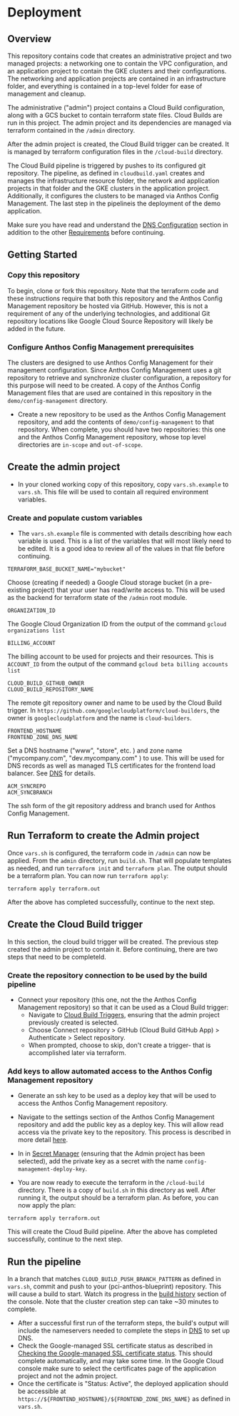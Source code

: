 # Deployment

## Overview

This repository contains code that creates an administrative project and two managed projects: a networking one to contain the VPC configuration, and an application project to contain the GKE clusters and their configurations. The networking and application projects are contained in an infrastructure folder, and everything is contained in a top-level folder for ease of management and cleanup.

The administrative ("admin") project contains a Cloud Build configuration, along with a GCS bucket to contain terraform state files. Cloud Builds are run in this project. The admin project and its dependencies are managed via terraform contained in the `/admin` directory.

After the admin project is created, the Cloud Build trigger can be created. It is managed by terraform configuration files in the `/cloud-build` directory.

The Cloud Build pipeline is triggered by pushes to its configured git repository. The pipeline, as defined in `cloudbuild.yaml` creates and manages the infrastructure resource folder, the network and application projects in that folder and the GKE clusters in the application project. Additionally, it configures the clusters to be managed via Anthos Config Management. The last step in the pipelineis the deployment of the demo application. 

Make sure you have read and understand the [DNS Configuration](dns.md) section in addition to the other [Requirements](../README.md#requirements) before continuing.

## Getting Started

### Copy this repository

To begin, clone or fork this repository. Note that the terraform code and these instructions require that both this repository and the Anthos Config Management repository be hosted via GitHub. However, this is not a requirement of any of the underlying technologies, and additional Git repository locations like Google Cloud Source Repository will likely be added in the future. 

### Configure Anthos Config Management prerequisites

The clusters are designed to use Anthos Config Management for their management configuration. Since Anthos Config Management uses a git repository to retrieve and synchronize cluster configuration, a repository for this purpose will need to be created. A copy of the Anthos Config Management files that are used are contained in this repository in the `demo/config-management` directory.

* Create a new repository to be used as the Anthos Config Management repository, and add the contents of `demo/config-management` to that repository. When complete, you should have two repositories: this one and the Anthos Config Management repository, whose top level directories are `in-scope` and `out-of-scope`.

## Create the admin project

* In your cloned working copy of this repository, copy `vars.sh.example` to `vars.sh`. This file will be used to contain all required environment variables.

### Create and populate custom variables

* The `vars.sh.example` file is commented with details describing how each variable is used. This is a list of the variables that will most likely need to be edited. It is a good idea to review all of the values in that file before continuing.

```
TERRAFORM_BASE_BUCKET_NAME="mybucket"
```
Choose (creating if needed) a Google Cloud storage bucket (in a pre-existing project) that your user has read/write access to. This will be used as the backend for terraform state of the `/admin` root module.

```
ORGANIZATION_ID
```
The Google Cloud Organization ID from the output of the command `gcloud organizations list`

```
BILLING_ACCOUNT
```
The billing account to be used for projects and their resources. This is `ACCOUNT_ID` from the output of the command `gcloud beta billing accounts list`

```
CLOUD_BUILD_GITHUB_OWNER
CLOUD_BUILD_REPOSITORY_NAME
```

The remote git repository owner and name to be used by the Cloud Build trigger. In `https://github.com/googlecloudplatform/cloud-builders`, the owner is `googlecloudplatform` and the name is `cloud-builders`.

```
FRONTEND_HOSTNAME
FRONTEND_ZONE_DNS_NAME
```
Set a DNS hostname ("www", "store", etc. ) and zone name ("mycompany.com", "dev.mycompany.com" ) to use. This will be used for DNS records as well as managed TLS certificates for the frontend load balancer. See [DNS](dns.md) for details.

```
ACM_SYNCREPO
ACM_SYNCBRANCH
```
The ssh form of the git repository address and branch used for Anthos Config Management.

## Run Terraform to create the Admin project

Once `vars.sh` is configured, the terraform code in `/admin` can now be applied. From the `admin` directory, run `build.sh`. That will populate templates as needed, and run `terraform init` and `terraform plan`. The output should be a terraform plan. You can now run `terraform apply`:

```
terraform apply terraform.out
```

After the above has completed successfully, continue to the next step.

## Create the Cloud Build trigger

In this section, the cloud build trigger will be created. The previous step created the admin project to contain it. Before continuing, there are two steps that need to be completeld.

### Create the repository connection to be used by the build pipeline

* Connect your repository (this one, not the the Anthos Config Management repository) so that it can be used as a Cloud Build trigger:
  * Navigate to [Cloud Build Triggers](https://console.cloud.google.com/cloud-build/triggers), ensuring that the admin project previously created is selected.
  * Choose Connect repository > GitHub (Cloud Build GitHub App) > Authenticate > Select repository.
  * When prompted, choose to skip, don't create a trigger- that is accomplished later via terraform.

### Add keys to allow automated access to the Anthos Config Management repository

* Generate an ssh key to be used as a deploy key that will be used to access the Anthos Config Management repository.
* Navigate to the settings section of the Anthos Config Management repository and add the public key as a deploy key. This will allow read access via the private key to the repository. This process is described in more detail [here](https://docs.github.com/en/free-pro-team@latest/developers/overview/managing-deploy-keys#setup-2).
* In in [Secret Manager](https://cloud.google.com/secret-manager/docs/creating-and-accessing-secrets) (ensuring that the Admin project has been selected), add the private key as a secret with the name `config-management-deploy-key`. 

* You are now ready to execute the terraform in the `/cloud-build` directory. There is a copy of `build.sh` in this directory as well. After running it, the output should be a terraform plan. As before, you can now apply the plan:

```
terraform apply terraform.out
```

This will create the Cloud Build pipeline. After the above has completed successfully, continue to the next step.

## Run the pipeline

In a branch that matches `CLOUD_BUILD_PUSH_BRANCH_PATTERN` as defined in `vars.sh`, commit and push to your (pci-anthos-blueprint) repository. This will cause a build to start. Watch its progress in the [build history](https://console.cloud.google.com/cloud-build/builds) section of the console. Note that the cluster creation step can take ~30 minutes to complete.
* After a successful first run of the terraform steps, the build's output will include the nameservers needed to complete the steps in [DNS](dns.md) to set up DNS.
* Check the Google-managed SSL certificate status as described in [Checking the Google-managed SSL certificate status](https://cloud.google.com/load-balancing/docs/ssl-certificates/google-managed-certs#certificate-resource-status). This should complete automatically, and may take some time. In the Google Cloud console make sure to select the certificates page of the application project and not the admin project.
* Once the certificate is "Status: Active", the deployed application should be accessible at `https://${FRONTEND_HOSTNAME}/${FRONTEND_ZONE_DNS_NAME}` as defined in `vars.sh`.

